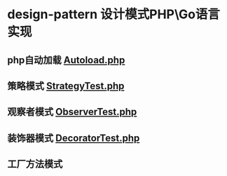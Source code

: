 # design-pattern 设计模式PHP\Go语言实现

## php自动加载 [Autoload.php](https://github.com/liheng666/design-pattern/blob/master/Autoload.php)

## 策略模式 [StrategyTest.php](https://github.com/liheng666/design-pattern/blob/master/StrategyTest.php)

## 观察者模式 [ObserverTest.php](https://github.com/liheng666/design-pattern/blob/master/ObserverTest.php)

## 装饰器模式 [DecoratorTest.php](https://github.com/liheng666/design-pattern/blob/master/DecoratorTest.php)

## 工厂方法模式 